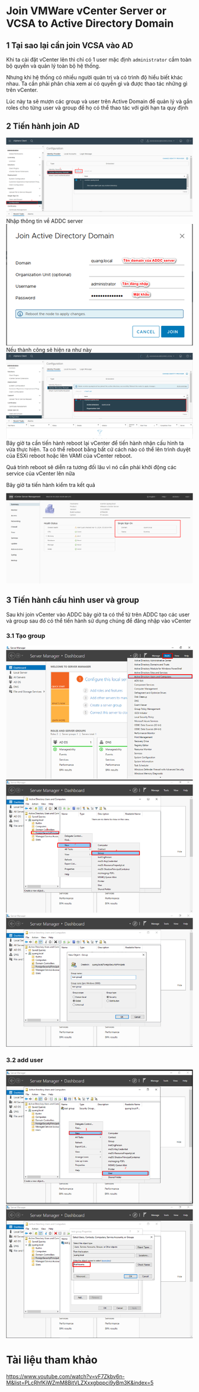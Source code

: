 # Join VMWare vCenter Server or VCSA to Active Directory Domain
## 1 Tại sao lại cần join VCSA vào AD
Khi ta cài đặt vCenter lên thì chỉ có 1 user mặc định `administrator` cầm toàn bộ quyền và quản lý toàn bộ hệ thống.

Nhưng khi hệ thống có nhiều người quản trị và có trình độ hiểu biết khác nhau. Ta cần phải phân chia xem ai có quyền gì và được thao tác những gì trên vCenter.

Lúc này ta sẽ mượn các group và user trên Active Domain để quản lý và gắn roles cho từng user và group để họ có thể thao tác với giới hạn ta quy định

## 2 Tiến hành join AD
![Alt](/thuctap/anh/Screenshot_1028.png)
Nhập thông tin về ADDC server
![Alt](/thuctap/anh/Screenshot_1029.png)
Nếu thành công sẽ hiện ra như này
![Alt](/thuctap/anh/Screenshot_1030.png)
Bây giờ ta cần tiến hành reboot lại vCenter để tiến hành nhận cấu hình ta vừa thực hiện. Ta có thể reboot bằng bất cứ cách nào có thể lên trình duyệt của ESXi reboot hoặc lên VAMI của vCenter reboot. 

Quá trình reboot sẽ diễn ra tương đối lâu vì nó cần phải khởi động các service của vCenter lên nữa

Bây giờ ta tiến hành kiểm tra kết quả

![Alt](/thuctap/anh/Screenshot_1031.png)
## 3 Tiến hành cấu hình user và group
Sau khi join vCenter vào ADDC bây giờ ta có thể từ trên ADDC tạo các user và group sau đó có thể tiến hành sử dụng chúng để đăng nhập vào vCenter
### 3.1 Tạo group
![Alt](/thuctap/anh/Screenshot_1032.png)
![Alt](/thuctap/anh/Screenshot_1033.png)
![Alt](/thuctap/anh/Screenshot_1034.png)
### 3.2 add user
![Alt](/thuctap/anh/Screenshot_1037.png)
![Alt](/thuctap/anh/Screenshot_1036.png)

# Tài liệu tham khảo
https://www.youtube.com/watch?v=vF7Zkbv6n-M&list=PLcRhfKiWZmM8BitVLZXxxgbppci9yBm3K&index=5